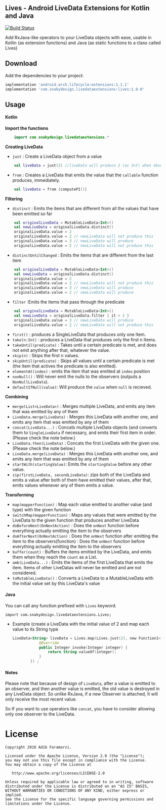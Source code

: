 Lives - Android LiveData Extensions for Kotlin and Java
-------------------------------------------------------
[![Build Status](https://travis-ci.org/adibfara/Lives.svg?branch=master)](https://travis-ci.org/adibfara/Lives)

Add RxJava-like operators to your LiveData objects with ease, usable in Kotlin (as extension functions) and Java (as static functions to a class called Lives)

Download
--------
Add the dependencies to your project:

```groovy
implementation 'android.arch.lifecycle:extensions:1.1.1'
implementation 'com.snakydesign.livedataextensions:lives:1.0.0'
```

Usage
--------

#### Kotlin
**Import the functions**
```kotlin
    import com.snakydesign.livedataextensions.*
```
**Creating LiveData**

- `just` : Create a LiveData object from a value
```kotlin
    val liveData = just(2) //liveData will produce 2 (as Int) when observed
```

- `from` : Creates a LiveData that emits the value that the `callable` function produces, immediately.
```kotlin
    val liveData = from {computePI()}
```


**Filtering**

- `distinct` : Emits the items that are different from all the values that have been emitted so far
```kotlin
    val originalLiveData = MutableLiveData<Int>()
    val newLiveData = originalLiveData.distinct()
    originalLiveData.value = 2
    originalLiveData.value = 2 // newLiveData will not produce this
    originalLiveData.value = 3 // newLiveData will produce
    originalLiveData.value = 2 // newLiveData will not produce this
```

- `distinctUntilChanged` : Emits the items that are different from the last item
```kotlin
    val originalLiveData = MutableLiveData<Int>()
    val newLiveData = originalLiveData.distinct()
    originalLiveData.value = 2
    originalLiveData.value = 2 // newLiveData will not produce this
    originalLiveData.value = 3 // newLiveData will produce
    originalLiveData.value = 2 // newLiveData will produce
```

- `filter` :Emits the items that pass through the predicate
```kotlin
    val originalLiveData = MutableLiveData<Int>()
    val newLiveData = originalLiveData.filter { it > 2 }
    originalLiveData.value = 3 // newLiveData will produce
    originalLiveData.value = 2 // newLiveData will not produce this
```

- `first()` : produces a SingleLiveData that produces only one Item.
- `take(n:Int)` : produces a LiveData that produces only the first n Items.
- `takeUntil(predicate)` : Takes until a certain predicate is met, and does not emit anything after that, whatever the value.
- `skip(n)` : Skips the first n values.
- `skipUntil(predicate)` : Skips all values until a certain predicate is met (the item that actives the predicate is also emitted).
- `elementAt(index)` : emits the item that was emitted at `index` position
- `nonNull()` : Will never emit the nulls to the observers (outputs a `NonNullLiveData`).
- `defaultIfNull(value)`: Will produce the `value` when `null` is recieved.

**Combining**

- `merge(List<LiveData>)` : Merges multiple LiveData, and emits any item that was emitted by any of them
- `LiveData.merge(LiveData)` : Merges this LiveData with another one, and emits any item that was emitted by any of them
- `concat(LiveData...)` : Concats multiple LiveData objects (and converts them to `SingleLiveData` if necessary, and emits their first item in order. (Please check the note below.)
- `LiveData.then(LiveData)` : Concats the first LiveData with the given one. (Please check the note below.)
- `LiveData.merge(LiveData)` : Merges this LiveData with another one, and emits any item that was emitted by any of them
- `startWith(startingValue)`: Emits the `startingValue` before any other value.
- `zip(firstLiveData, secondLiveData)`: zips both of the LiveData and emits a value after both of them have emitted their values, after that, emits values whenever any of them emits a value.

**Transforming**

- `map(mapperFunction)` : Map each value emitted to another value (and type) with the given function
- `switchMap(mapperFunction)` : Maps any values that were emitted by the LiveData to the given function that produces another LiveData
- `doBeforeNext(OnNextAction)` : Does the `onNext` function before everything actually emitting the item to the observers
- `doAfterNext(OnNextAction)` : Does the `onNext` function after emitting the item to the observers(function) : Does the `onNext` function before everything actually emitting the item to the observers
- `buffer(count)` : Buffers the items emitted by the LiveData, and emits them when they reach the `count` as a List.
- `amb(LiveData...)` : Emits the items of the first LiveData that emits the item. Items of other LiveDatas will never be emitted and are not considered.
- `toMutableLiveData()` : Converts a LiveData to a MutableLiveData with the initial value set by this LiveData's value

#### Java

You can call any function prefixed with `Lives` keyword.

    import com.snakydesign.livedataextensions.Lives;

 - Example (create a LiveData with the initial value of 2 and map each value to its String type
    ```kotlin
    LiveData<String> liveData = Lives.map(Lives.just(2), new Function1<Integer, String>() {
                @Override
                public Integer invoke(Integer integer) {
                    return String.valueOf(integer);
                }
            }) ;
    ```

#### Notes

Please note that because of design of `LiveData`, after a value is emitted to an observer, and then another value is emitted, the old value is destroyed in any LiveData object. So unlike RxJava, if a new Observer is attached, It will only receive the most recent value.

So If you want to use operators like `concat`, you have to consider allowing only one observer to the LiveData.

License
=======

    Copyright 2018 Adib Faramarzi.

    Licensed under the Apache License, Version 2.0 (the "License");
    you may not use this file except in compliance with the License.
    You may obtain a copy of the License at

       http://www.apache.org/licenses/LICENSE-2.0

    Unless required by applicable law or agreed to in writing, software
    distributed under the License is distributed on an "AS IS" BASIS,
    WITHOUT WARRANTIES OR CONDITIONS OF ANY KIND, either express or implied.
    See the License for the specific language governing permissions and
    limitations under the License.
